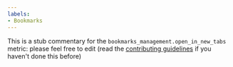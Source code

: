 ```yaml
---
labels:
- Bookmarks
---
```

This is a stub commentary for the `bookmarks_management.open_in_new_tabs` metric: please feel free to edit (read the
[contributing guidelines](https://github.com/mozilla/glean-annotations/blob/main/CONTRIBUTING.md)
if you haven't done this before)
